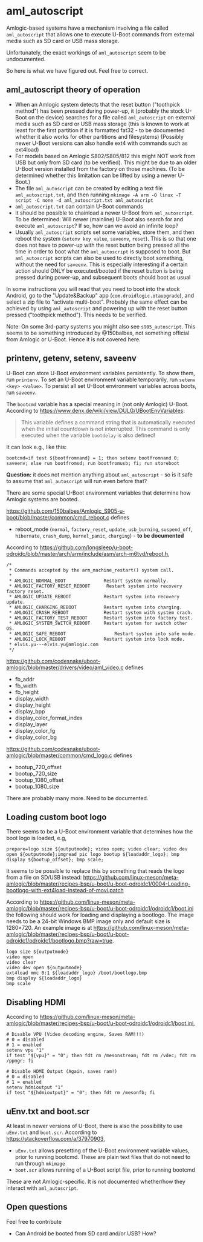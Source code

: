 # aml_autoscript

Amlogic-based systems have a mechanism involving a file called `aml_autoscript` that allows one to execute U-Boot commands from external media such as SD card or USB mass storage.

Unfortunately, the exact workings of `aml_autoscript` seem to be undocumented.

So here is what we have figured out. Feel free to correct.

## aml_autoscript theory of operation

* When an Amlogic system detects that the reset button ("toothpick method") has been pressed during power-up, it (probably the stock U-Boot on the device) searches for a file called `aml_autoscript` on external media such as SD card or USB mass storage (this is known to work at least for the first partition if it is formatted fat32 - to be documented whether it also works for other partitions and filesystems) (Possibly newer U-Boot versions can also handle ext4 with commands such as ext4load)
* For models based on Amlogic S802/S805/812 this might NOT work from USB but only from SD card (to be verified). This might be due to an older U-Boot version installed from the factory on those machines. (To be determined whether this limitation can be lifted by using a newer U-Boot.)
* The file `aml_autoscript` can be created by editing a text file `aml_autoscript.txt`, and then running `mkimage -A arm -O linux -T script -C none -d aml_autoscript.txt aml_autoscript`
* `aml_autoscript.txt` can contain U-Boot commands
* It should be possible to chainload a newer U-Boot from `aml_autoscript`. To be determined: Will newer (mainline) U-Boot also search for and execute `aml_autoscript`? If so, how can we avoid an infinite loop?
* Usually `aml_autoscript` scripts set some variables, store them, and then reboot the system (`setenv key value`, `saveenv`, `reset`). This is so that one does not have to power-up with the reset button being pressed all the time in order to boot what the `aml_autoscript` is supposed to boot. But `aml_autoscript` scripts can also be used to directly boot something, without the need for `saveenv`. This is especially interesting if a certain action should ONLY be executed/booted if the reset button is being pressed during power-up, and subsequent boots should boot as usual

In some instructions you will read that you need to boot into the stock Android, go to the "Update&Backup" app (`com.droidlogic.otaupgrade`), and select a zip file to "activate multi-boot". Probably the same effect can be achieved by using `aml_autoscript` and powering up with the reset button pressed ("toothpick method"). This needs to be verified.

Note: On some 3rd-party systems you might also see `s905_autoscript`. This seems to be something introduced by @150balbes, not something official from Amlogic or U-Boot. Hence it is not covered here.

## printenv, getenv, setenv, saveenv

U-Boot can store U-Boot environment variables persistently. To show them, run `printenv`. To set an U-Boot environment variable temporarily, run `setenv <key> <value>`. To persist all set U-Boot environment variables across boots, run `saveenv`.

The `bootcmd` variable has a special meaning in (not only Amlogic) U-Boot. According to https://www.denx.de/wiki/view/DULG/UBootEnvVariables:

> This variable defines a command string that is automatically executed when the initial countdown is not interrupted.
This command is only executed when the variable `bootdelay` is also defined! 

It can look e.g., like this:

```
bootcmd=if test ${bootfromnand} = 1; then setenv bootfromnand 0; saveenv; else run bootfromsd; run bootfromusb; fi; run storeboot
```

__Question:__ it does not mention anything about `aml_autoscript` - so is it safe to assume that `aml_autoscript` will run even before that?

There are some special U-Boot environment variables that determine how Amlogic systems are booted.

https://github.com/150balbes/Amlogic_S905-u-boot/blob/master/common/cmd_reboot.c defines

* reboot_mode (`normal`, `factory_reset`, `update`, `usb_burning`, `suspend_off`, `hibernate`, `crash_dump`, `kernel_panic`, `charging`) - __to be documented__

According to https://github.com/longsleep/u-boot-odroidc/blob/master/arch/arm/include/asm/arch-m6tvd/reboot.h,

```
/*
 * Commands accepted by the arm_machine_restart() system call.
 *
 * AMLOGIC_NORMAL_BOOT     			Restart system normally.
 * AMLOGIC_FACTORY_RESET_REBOOT      Restart system into recovery factory reset.
 * AMLOGIC_UPDATE_REBOOT			Restart system into recovery update.
 * AMLOGIC_CHARGING_REBOOT     		Restart system into charging.
 * AMLOGIC_CRASH_REBOOT   			Restart system with system crach.
 * AMLOGIC_FACTORY_TEST_REBOOT    	Restart system into factory test.
 * AMLOGIC_SYSTEM_SWITCH_REBOOT  	Restart system for switch other OS.
 * AMLOGIC_SAFE_REBOOT       			Restart system into safe mode.
 * AMLOGIC_LOCK_REBOOT  			Restart system into lock mode.
 * elvis.yu---elvis.yu@amlogic.com
 */
 ```

https://github.com/codesnake/uboot-amlogic/blob/master/drivers/video/aml_video.c defines

* fb_addr
* fb_width
* fb_height
* display_width
* display_height
* display_bpp
* display_color_format_index
* display_layer
* display_color_fg
* display_color_bg

https://github.com/codesnake/uboot-amlogic/blob/master/common/cmd_logo.c defines

* bootup_720_offset
* bootup_720_size
* bootup_1080_offset
* bootup_1080_size

There are probably many more. Need to be documented.

## Loading custom boot logo

There seems to be a U-Boot environment variable that determines how the boot logo is loaded, e.g,

`prepare=logo size ${outputmode}; video open; video clear; video dev open ${outputmode};imgread pic logo bootup ${loadaddr_logo}; bmp display ${bootup_offset}; bmp scale;`

It seems to be possible to replace this by something that reads the logo from a file on SD/USB instead: https://github.com/linux-meson/meta-amlogic/blob/master/recipes-bsp/u-boot/u-boot-odroidc1/0004-Loading-bootlogo-with-ext4load-instead-of-movi.patch

According to https://github.com/linux-meson/meta-amlogic/blob/master/recipes-bsp/u-boot/u-boot-odroidc1/odroidc1/boot.ini the following should work for loading and displaying a bootlogo. The image needs to be a 24-bit Windows BMP image only and default size is 1280×720. An example image is at https://github.com/linux-meson/meta-amlogic/blob/master/recipes-bsp/u-boot/u-boot-odroidc1/odroidc1/bootlogo.bmp?raw=true.

```
logo size ${outputmode}
video open
video clear
video dev open ${outputmode}
ext4load mmc 0:1 ${loadaddr_logo} /boot/bootlogo.bmp
bmp display ${loadaddr_logo}
bmp scale
```

## Disabling HDMI

According to https://github.com/linux-meson/meta-amlogic/blob/master/recipes-bsp/u-boot/u-boot-odroidc1/odroidc1/boot.ini,

```
# Disable VPU (Video decoding engine, Saves RAM!!!)
# 0 = disabled
# 1 = enabled
setenv vpu "1"
if test "${vpu}" = "0"; then fdt rm /mesonstream; fdt rm /vdec; fdt rm /ppmgr; fi

# Disable HDMI Output (Again, saves ram!)
# 0 = disabled
# 1 = enabled
setenv hdmioutput "1"
if test "${hdmioutput}" = "0"; then fdt rm /mesonfb; fi
```

## uEnv.txt and boot.scr

At least in newer versions of U-Boot, there is also the possibility to use `uEnv.txt` and `boot.scr`. According to https://stackoverflow.com/a/37970903,

* `uEnv.txt` allows presetting of the U-Boot environment variable values, prior to running bootcmd. These are plain text files that do not need to run through `mkimage`
* `boot.scr` allows running of a U-Boot script file, prior to running bootcmd

These are not Amlogic-specific. It is not documented whether/how they interact with `aml_autoscript`.

## Open questions

Feel free to contribute

* Can Android be booted from SD card and/or USB? How?
